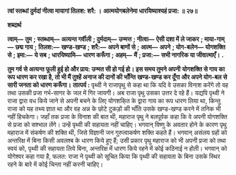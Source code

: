 **त्वां स्तब्धां दुर्मदां नीत्वा मायागां तिलश: शरै: ।** **आत्मयोगबलेनेमा धारयिष्याश्यहं प्रजा: ॥ २७॥** 

**शब्दार्थ** 

**त्वाम्—** **तुम** **; स्तब्धाम्—** **अत्यन्त गर्वीली** **; दुर्मदाम्—** **उन्मत्त** **; नीत्वा—** **ऐसी दशा में ले जाकर** **; माया-गाम्—** **छद्म गाय** **;** **तिलश:—** **खण्ड-खण्ड** **; शरै:—** **अपने बाणों से** **; आत्म—** **अपने** **; योग-बलेन—** **योगशक्ति से** **; इमा:—** **ये सब** **; धारयिष्यामि—** **धारण करूँगा** **; अहम्—** **मैं** **; प्रजा:—** **सभी नागरिक या जीवात्माएँ।** **.** 

**तुम गर्व से अत्यन्त फूली हुई हो और प्राय: उन्मत सी हो गई हो। इस समय तुमने अपनी** **योगशक्ति से गाय का रूप धारण कर रखा है, तो भी मैं तुश्हें अनाज की दानों की भाँन्ति** **खण्ड-खण्ड कर दूँगा और अपने योग-बल से सारी जनता को धारण करूँगा।** **तात्पर्य :** पृथ्वी ने राजापृथु से कहा था कि यदि वे उसका विनाश करेंगे तो वह तथा उसकी प्रजा गर्भ-सागर के जल में गिर जायगी। अब राजा पृथु उसका उत्तर दे रहे हैं। यद्यपि पृथ्वी ने राजा द्वारा वध किये जाने से अपनी बचने के लिए योगशकि्त के द्वारा गाय का रूप धारण लिया था, किन्तु राजा को यह तथ्य ज्ञात था और वह अन्न के छोटे टुकड़ों की भाँति उसके खण्ड-खण्ड करने में तनिक भी नहीं हिचकेगा। जहाँ तक प्रजा के विनाश की बात थी, महाराज पृथु ने बलपूर्वक कहा कि वे अपनी योगशक्ति से प्रजा को सश्भाल लेंगे। उन्हें पृथ्वी की सहायता नहीं चाहिए। भगवान् विष्णु के अवतार होने के कारण पृथु महाराज में संकर्षण की शक्ति थी, जिसे विज्ञानी जन गुरुत्वाकर्षण शक्ति कहते हैं। भगवान् असंलय ग्रहों को अन्तरिक्ष में बिना किसी अवलश्ब के धारण किये हुए हैं; उसी प्रकार पृथु महाराज को भी अपनी प्रजा को तथा स्वयं को, पृथ्वी की सहायता लिये बिना, अन्तरिक्ष में धारण किये रहने में कोई कठिनाई न होती। भगवान् को योगेश्वर कहा गया है, फलत: राजा ने पृथ्वी को सूचित किया कि पृथ्वी की सहायता के बिना उसके स्थिर रहने के बारे में कोई चिन्ता नहीं करनी चाहिए।  